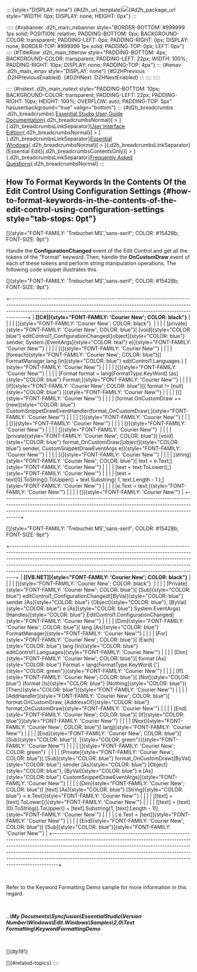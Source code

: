 ::: {style="DISPLAY: none"}
[](ms-xhelp:///?Id=d2h_url_template){#d2h_url_template}![](!package_url!){#d2h_package_url style="WIDTH: 0px; DISPLAY: none; HEIGHT: 0px"}
:::

::::: {#nsbanner .d2h_main_nsbanner style="BORDER-BOTTOM: #999999 1px solid; POSITION: relative; PADDING-BOTTOM: 0px; BACKGROUND-COLOR: transparent; PADDING-LEFT: 0px; PADDING-RIGHT: 0px; DISPLAY: none; BORDER-TOP: #999999 1px solid; PADDING-TOP: 0px; LEFT: 0px"}
:::: {#TitleRow .d2h_main_titlerow style="PADDING-BOTTOM: 4px; BACKGROUND-COLOR: transparent; PADDING-LEFT: 22px; WIDTH: 100%; PADDING-RIGHT: 10px; DISPLAY: none; PADDING-TOP: 4px"}
::: {#ienav .d2h_main_ienav style="DISPLAY: none"}
[](ms-xhelp:///?Id=1096b7fa-542b-4cb0-8514-1c19a006891f){#D2HPrevious .D2HPreviousEnabled}  [](ms-xhelp:///?Id=83fb6e72-23cb-4a8d-ade9-07947a73ea6c){#D2HNext .D2HNextEnabled}
:::
::::
:::::

:::: {#nstext .d2h_main_nstext style="PADDING-BOTTOM: 10px; BACKGROUND-COLOR: transparent; PADDING-LEFT: 22px; PADDING-RIGHT: 10px; HEIGHT: 100%; OVERFLOW: auto; PADDING-TOP: 5px" hasuserbackground="true" valign="bottom"}
::: {#d2h_breadcrumbs .d2h_breadcrumbs}
[Essential Studio User Guide Documentation](ms-xhelp:///?Id=12457748-09e3-4d74-a240-8e049cedf030){.d2h_breadcrumbsNormal}[ \> ]{.d2h_breadcrumbsLinkSeparator}[User Interface Edition](ms-xhelp:///?Id=c29296b7-531c-413b-a0ec-488ca1f7f669){.d2h_breadcrumbsNormal}[ \> ]{.d2h_breadcrumbsLinkSeparator}[Essential Windows](ms-xhelp:///?Id=e60759d8-47a4-4570-9d7a-16a68d63f2ea){.d2h_breadcrumbsNormal}[ \> ]{.d2h_breadcrumbsLinkSeparator}[Essential Edit]{.d2h_breadcrumbsContentsOnly}[ \> ]{.d2h_breadcrumbsLinkSeparator}[Frequently Asked Questions](ms-xhelp:///?Id=172af5c9-ec0f-43e6-8f45-f7e19f885c88){.d2h_breadcrumbsNormal}
:::

## How To Format Keywords In the Contents Of the Edit Control Using Configuration Settings {#how-to-format-keywords-in-the-contents-of-the-edit-control-using-configuration-settings style="tab-stops: 0pt"}

[]{style="FONT-FAMILY: 'Trebuchet MS','sans-serif'; COLOR: #15428b; FONT-SIZE: 9pt"} 

Handle the **ConfigurationChanged** event of the Edit Control and get all the tokens of the \"Format\" keyword. Then, handle the **OnCustomDraw** event of each of these tokens and perform string manipulation operations. The following code snippet illustrates this.

[]{style="FONT-FAMILY: 'Trebuchet MS','sans-serif'; COLOR: #15428b; FONT-SIZE: 9pt"} 

+-------------------------------------------------------------------------------------------------------------------------------------------------------------------------------------------------------------------------------------------------+
| **[\[C#\]]{style="FONT-FAMILY: 'Courier New'; COLOR: black"}**                                                                                                                                                                                  |
|                                                                                                                                                                                                                                                 |
| []{style="FONT-FAMILY: 'Courier New'; COLOR: black"}                                                                                                                                                                                            |
|                                                                                                                                                                                                                                                 |
| [private]{style="FONT-FAMILY: 'Courier New'; COLOR: blue"}[ [void]{style="COLOR: blue"} editControl1_ConfigurationChanged([object]{style="COLOR: blue"} sender, System.[EventArgs]{style="COLOR: teal"} e)]{style="FONT-FAMILY: 'Courier New'"} |
|                                                                                                                                                                                                                                                 |
| [{]{style="FONT-FAMILY: 'Courier New'"}                                                                                                                                                                                                         |
|                                                                                                                                                                                                                                                 |
| [foreach]{style="FONT-FAMILY: 'Courier New'; COLOR: blue"}[( FormatManager lang [in]{style="COLOR: blue"} editControl1.Languages ) ]{style="FONT-FAMILY: 'Courier New'"}                                                                        |
|                                                                                                                                                                                                                                                 |
| [{]{style="FONT-FAMILY: 'Courier New'"}                                                                                                                                                                                                         |
|                                                                                                                                                                                                                                                 |
| [Format format = lang\[FormatType.KeyWord\] [as]{style="COLOR: blue"} Format;]{style="FONT-FAMILY: 'Courier New'"}                                                                                                                              |
|                                                                                                                                                                                                                                                 |
| [if]{style="FONT-FAMILY: 'Courier New'; COLOR: blue"}[( format != [null]{style="COLOR: blue"} )]{style="FONT-FAMILY: 'Courier New'"}                                                                                                            |
|                                                                                                                                                                                                                                                 |
| [{]{style="FONT-FAMILY: 'Courier New'"}                                                                                                                                                                                                         |
|                                                                                                                                                                                                                                                 |
| [format.OnCustomDraw += [new]{style="COLOR: blue"} CustomSnippetDrawEventHandler(format_OnCustomDraw);]{style="FONT-FAMILY: 'Courier New'"}                                                                                                     |
|                                                                                                                                                                                                                                                 |
| [}]{style="FONT-FAMILY: 'Courier New'"}                                                                                                                                                                                                         |
|                                                                                                                                                                                                                                                 |
| [}]{style="FONT-FAMILY: 'Courier New'"}                                                                                                                                                                                                         |
|                                                                                                                                                                                                                                                 |
| [}]{style="FONT-FAMILY: 'Courier New'"}                                                                                                                                                                                                         |
|                                                                                                                                                                                                                                                 |
| []{style="FONT-FAMILY: 'Courier New'"}                                                                                                                                                                                                          |
|                                                                                                                                                                                                                                                 |
| [private]{style="FONT-FAMILY: 'Courier New'; COLOR: blue"}[ [void]{style="COLOR: blue"} format_OnCustomDraw([object]{style="COLOR: blue"} sender, CustomSnippetDrawEventArgs e)]{style="FONT-FAMILY: 'Courier New'"}                            |
|                                                                                                                                                                                                                                                 |
| [{]{style="FONT-FAMILY: 'Courier New'"}                                                                                                                                                                                                         |
|                                                                                                                                                                                                                                                 |
| [string]{style="FONT-FAMILY: 'Courier New'; COLOR: blue"}[ text = e.Text;]{style="FONT-FAMILY: 'Courier New'"}                                                                                                                                  |
|                                                                                                                                                                                                                                                 |
| [text = text.ToLower();]{style="FONT-FAMILY: 'Courier New'"}                                                                                                                                                                                    |
|                                                                                                                                                                                                                                                 |
| [text = text\[0\].ToString().ToUpper() + text.Substring( 1, text.Length - 1 );]{style="FONT-FAMILY: 'Courier New'"}                                                                                                                             |
|                                                                                                                                                                                                                                                 |
| [e.Text = text;]{style="FONT-FAMILY: 'Courier New'"}                                                                                                                                                                                            |
|                                                                                                                                                                                                                                                 |
| [}]{style="FONT-FAMILY: 'Courier New'"}                                                                                                                                                                                                         |
+-------------------------------------------------------------------------------------------------------------------------------------------------------------------------------------------------------------------------------------------------+

[]{style="FONT-FAMILY: 'Trebuchet MS','sans-serif'; COLOR: #15428b; FONT-SIZE: 9pt"} 

+--------------------------------------------------------------------------------------------------------------------------------------------------------------------------------------------------------------------------------------------------------------------------------------------------------------------------------------------------------------------------------------------------------+
| **[\[VB.NET\]]{style="FONT-FAMILY: 'Courier New'; COLOR: black"}**                                                                                                                                                                                                                                                                                                                                     |
|                                                                                                                                                                                                                                                                                                                                                                                                        |
| []{style="FONT-FAMILY: 'Courier New'; COLOR: black"}                                                                                                                                                                                                                                                                                                                                                   |
|                                                                                                                                                                                                                                                                                                                                                                                                        |
| [Private]{style="FONT-FAMILY: 'Courier New'; COLOR: blue"}[ [Sub]{style="COLOR: blue"} editControl1_ConfigurationChanged([ByVal]{style="COLOR: blue"} sender [As]{style="COLOR: blue"} [Object]{style="COLOR: blue"}, [ByVal]{style="COLOR: blue"} e [As]{style="COLOR: blue"} System.EventArgs) [Handles]{style="COLOR: blue"} EditControl1.ConfigurationChanged]{style="FONT-FAMILY: 'Courier New'"} |
|                                                                                                                                                                                                                                                                                                                                                                                                        |
| [Dim]{style="FONT-FAMILY: 'Courier New'; COLOR: blue"}[ lang [As]{style="COLOR: blue"} FormatManager]{style="FONT-FAMILY: 'Courier New'"}                                                                                                                                                                                                                                                              |
|                                                                                                                                                                                                                                                                                                                                                                                                        |
| [For]{style="FONT-FAMILY: 'Courier New'; COLOR: blue"}[ [Each]{style="COLOR: blue"} lang [In]{style="COLOR: blue"} editControl1.Languages]{style="FONT-FAMILY: 'Courier New'"}                                                                                                                                                                                                                         |
|                                                                                                                                                                                                                                                                                                                                                                                                        |
| [Dim]{style="FONT-FAMILY: 'Courier New'; COLOR: blue"}[ format [As]{style="COLOR: blue"} Format = lang(FormatType.KeyWord) [\']{style="COLOR: green"}]{style="FONT-FAMILY: 'Courier New'"}                                                                                                                                                                                                             |
|                                                                                                                                                                                                                                                                                                                                                                                                        |
| [If]{style="FONT-FAMILY: 'Courier New'; COLOR: blue"}[ [Not]{style="COLOR: blue"} (format [Is]{style="COLOR: blue"} [Nothing]{style="COLOR: blue"}) [Then]{style="COLOR: blue"}]{style="FONT-FAMILY: 'Courier New'"}                                                                                                                                                                                   |
|                                                                                                                                                                                                                                                                                                                                                                                                        |
| [AddHandler]{style="FONT-FAMILY: 'Courier New'; COLOR: blue"}[ format.OnCustomDraw, [AddressOf]{style="COLOR: blue"} format_OnCustomDraw]{style="FONT-FAMILY: 'Courier New'"}                                                                                                                                                                                                                          |
|                                                                                                                                                                                                                                                                                                                                                                                                        |
| [End]{style="FONT-FAMILY: 'Courier New'; COLOR: blue"}[ [If]{style="COLOR: blue"}]{style="FONT-FAMILY: 'Courier New'"}                                                                                                                                                                                                                                                                                 |
|                                                                                                                                                                                                                                                                                                                                                                                                        |
| [Next]{style="FONT-FAMILY: 'Courier New'; COLOR: blue"}[ lang]{style="FONT-FAMILY: 'Courier New'"}                                                                                                                                                                                                                                                                                                     |
|                                                                                                                                                                                                                                                                                                                                                                                                        |
| [End]{style="FONT-FAMILY: 'Courier New'; COLOR: blue"}[ [Sub]{style="COLOR: blue"}[  ]{style="COLOR: green"}]{style="FONT-FAMILY: 'Courier New'"}                                                                                                                                                                                                                                                      |
|                                                                                                                                                                                                                                                                                                                                                                                                        |
| []{style="FONT-FAMILY: 'Courier New'; COLOR: green"}                                                                                                                                                                                                                                                                                                                                                   |
|                                                                                                                                                                                                                                                                                                                                                                                                        |
| [Private]{style="FONT-FAMILY: 'Courier New'; COLOR: blue"}[ [Sub]{style="COLOR: blue"} format_OnCustomDraw([ByVal]{style="COLOR: blue"} sender [As]{style="COLOR: blue"} [Object]{style="COLOR: blue"}, [ByVal]{style="COLOR: blue"} e [As]{style="COLOR: blue"} CustomSnippetDrawEventArgs)]{style="FONT-FAMILY: 'Courier New'"}                                                                      |
|                                                                                                                                                                                                                                                                                                                                                                                                        |
| [Dim]{style="FONT-FAMILY: 'Courier New'; COLOR: blue"}[ \[text\] [As]{style="COLOR: blue"} [String]{style="COLOR: blue"} = e.Text]{style="FONT-FAMILY: 'Courier New'"}                                                                                                                                                                                                                                 |
|                                                                                                                                                                                                                                                                                                                                                                                                        |
| [\[text\] = \[text\].ToLower()]{style="FONT-FAMILY: 'Courier New'"}                                                                                                                                                                                                                                                                                                                                    |
|                                                                                                                                                                                                                                                                                                                                                                                                        |
| [\[text\] = \[text\](0).ToString().ToUpper() + \[text\].Substring(1, \[text\].Length - 1)]{style="FONT-FAMILY: 'Courier New'"}                                                                                                                                                                                                                                                                         |
|                                                                                                                                                                                                                                                                                                                                                                                                        |
| [ e.Text = \[text\]]{style="FONT-FAMILY: 'Courier New'"}                                                                                                                                                                                                                                                                                                                                               |
|                                                                                                                                                                                                                                                                                                                                                                                                        |
| [End]{style="FONT-FAMILY: 'Courier New'; COLOR: blue"}[ [Sub]{style="COLOR: blue"}]{style="FONT-FAMILY: 'Courier New'"}                                                                                                                                                                                                                                                                                |
+--------------------------------------------------------------------------------------------------------------------------------------------------------------------------------------------------------------------------------------------------------------------------------------------------------------------------------------------------------------------------------------------------------+

 

Refer to the Keyword Formatting Demo sample for more information in this regard.

 

***..\\My Documents\\Syncfusion\\EssentialStudio\\Version Number\\Windows\\Edit.Windows\\Samples\\2.0\\Text Formatting\\KeywordFormattingDemo***

 

[]{#p191} 

[]{#related-topics}
::::
